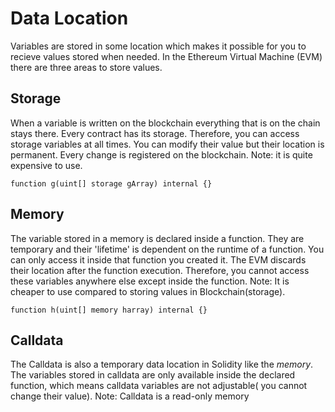 # Data Location

Variables are stored in some location which makes it possible for you to recieve values stored when needed.
In the Ethereum Virtual Machine (EVM) there are three areas to store values.

## Storage
When a variable is written on the blockchain everything that is on the chain stays there. Every contract has its storage.
Therefore, you can access storage variables at all times. You can modify their value but their location is permanent. Every change is registered on the blockchain.
Note:  it is quite expensive to use.
```
function g(uint[] storage gArray) internal {}
```

## Memory
The variable stored in a memory is declared inside a function. They are temporary and their 'lifetime' is dependent on the runtime of a function. You can only access it inside that function you created it. 
The EVM discards their location after the function execution. Therefore, you cannot access these variables anywhere else except inside the 
function.
Note: It is cheaper to use compared to storing values in Blockchain(storage).
```
function h(uint[] memory harray) internal {}
```

## Calldata
The Calldata is also a temporary data location in Solidity like the *memory*. The variables stored in calldata are only available inside the declared function, which means calldata variables are not adjustable( you cannot change their value). 
Note: Calldata is a read-only memory


